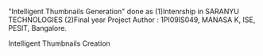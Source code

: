 "Intelligent Thumbnails Generation" done as 
(1)Intenrship in SARANYU TECHNOLOGIES
(2)Final year Project
Author : 1PI09IS049,
         MANASA K,
         ISE,
         PESIT,
         Bangalore.

Intelligent Thumbnails Creation


